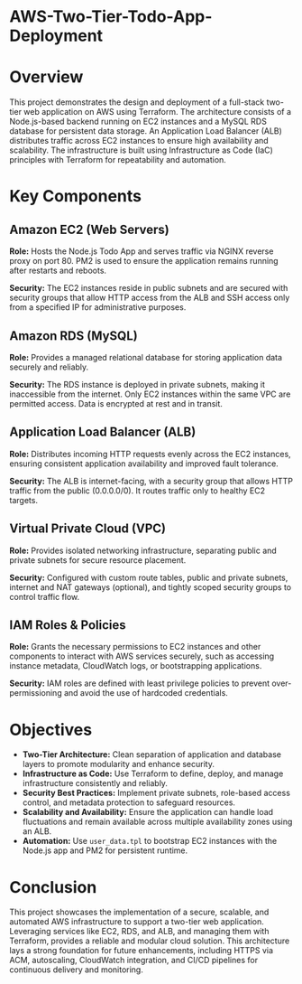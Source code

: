 # AWS-Two-Tier-Todo-App-Deployment

# Overview
This project demonstrates the design and deployment of a full-stack two-tier web application on AWS using Terraform. The architecture consists of a Node.js-based backend running on EC2 instances and a MySQL RDS database for persistent data storage. An Application Load Balancer (ALB) distributes traffic across EC2 instances to ensure high availability and scalability. The infrastructure is built using Infrastructure as Code (IaC) principles with Terraform for repeatability and automation.

# Key Components

## Amazon EC2 (Web Servers)
**Role:** Hosts the Node.js Todo App and serves traffic via NGINX reverse proxy on port 80. PM2 is used to ensure the application remains running after restarts and reboots.

**Security:** The EC2 instances reside in public subnets and are secured with security groups that allow HTTP access from the ALB and SSH access only from a specified IP for administrative purposes.

## Amazon RDS (MySQL)
**Role:** Provides a managed relational database for storing application data securely and reliably.

**Security:** The RDS instance is deployed in private subnets, making it inaccessible from the internet. Only EC2 instances within the same VPC are permitted access. Data is encrypted at rest and in transit.

## Application Load Balancer (ALB)
**Role:** Distributes incoming HTTP requests evenly across the EC2 instances, ensuring consistent application availability and improved fault tolerance.

**Security:** The ALB is internet-facing, with a security group that allows HTTP traffic from the public (0.0.0.0/0). It routes traffic only to healthy EC2 targets.

## Virtual Private Cloud (VPC)
**Role:** Provides isolated networking infrastructure, separating public and private subnets for secure resource placement.

**Security:** Configured with custom route tables, public and private subnets, internet and NAT gateways (optional), and tightly scoped security groups to control traffic flow.

## IAM Roles & Policies
**Role:** Grants the necessary permissions to EC2 instances and other components to interact with AWS services securely, such as accessing instance metadata, CloudWatch logs, or bootstrapping applications.

**Security:** IAM roles are defined with least privilege policies to prevent over-permissioning and avoid the use of hardcoded credentials.

# Objectives
- **Two-Tier Architecture:** Clean separation of application and database layers to promote modularity and enhance security.
- **Infrastructure as Code:** Use Terraform to define, deploy, and manage infrastructure consistently and reliably.
- **Security Best Practices:** Implement private subnets, role-based access control, and metadata protection to safeguard resources.
- **Scalability and Availability:** Ensure the application can handle load fluctuations and remain available across multiple availability zones using an ALB.
- **Automation:** Use `user_data.tpl` to bootstrap EC2 instances with the Node.js app and PM2 for persistent runtime.

# Conclusion
This project showcases the implementation of a secure, scalable, and automated AWS infrastructure to support a two-tier web application. Leveraging services like EC2, RDS, and ALB, and managing them with Terraform, provides a reliable and modular cloud solution. This architecture lays a strong foundation for future enhancements, including HTTPS via ACM, autoscaling, CloudWatch integration, and CI/CD pipelines for continuous delivery and monitoring.
